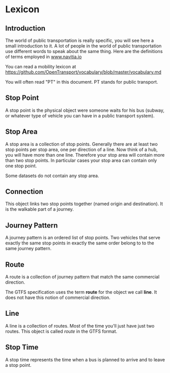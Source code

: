 Lexicon
=======

Introduction
------------

The world of public transportation is really specific, you will see here a small
introduction to it. A lot of people in the world of public transportation use
different words to speak about the same thing. Here are the definitions of terms
employed in www.navitia.io

You can read a mobility lexicon at
<https://github.com/OpenTransport/vocabulary/blob/master/vocabulary.md>

You will often read "PT" in this document. PT stands for public transport.

Stop Point
----------

A stop point is the physical object were someone waits for his bus
(subway, or whatever type of vehicle you can have in a public transport system).

Stop Area
---------

A stop area is a collection of stop points. Generally there are at least two stop
points per stop area, one per direction of a line. Now think of a hub, you will
have more than one line. Therefore your stop area will contain more than two stop
points. In particular cases your stop area can contain only one stop point.

Some datasets do not contain any stop area.


Connection
----------

This object links two stop points together (named origin and
destination). It is the walkable part of a journey.


Journey Pattern
---------------

A journey pattern is an ordered list of stop points. Two vehicles that serve exactly the
same stop points in exactly the same order belong to to the same journey pattern.


Route
-----

A route is a collection of journey pattern that match the same commercial direction.

<aside class="warning">
    The GTFS specification uses the term <b>route</b> for the object we call <b>line</b>. It does not
    have this notion of commercial direction.
</aside>

Line
----

A line is a collection of routes. Most of the time you'll just have just two routes.
This object is called *route* in the GTFS format.

Stop Time
-----------

A stop time represents the time when a bus is planned to arrive and to leave a
stop point.

